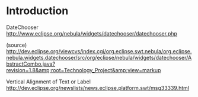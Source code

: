 # Introduction #

DateChooser <br>
<a href='http://www.eclipse.org/nebula/widgets/datechooser/datechooser.php'>http://www.eclipse.org/nebula/widgets/datechooser/datechooser.php</a>

(source) <br>
<a href='http://dev.eclipse.org/viewcvs/index.cgi/org.eclipse.swt.nebula/org.eclipse.nebula.widgets.datechooser/src/org/eclipse/nebula/widgets/datechooser/AbstractCombo.java?revision=1.8&root=Technology_Project&view=markup'>http://dev.eclipse.org/viewcvs/index.cgi/org.eclipse.swt.nebula/org.eclipse.nebula.widgets.datechooser/src/org/eclipse/nebula/widgets/datechooser/AbstractCombo.java?revision=1.8&amp;root=Technology_Project&amp;view=markup</a>

Vertical Alignment of Text or Label <br>
<a href='http://dev.eclipse.org/newslists/news.eclipse.platform.swt/msg33339.html'>http://dev.eclipse.org/newslists/news.eclipse.platform.swt/msg33339.html</a>